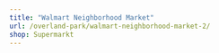 ```yaml
---
title: "Walmart Neighborhood Market"
url: /overland-park/walmart-neighborhood-market-2/
shop: Supermarkt
---
```

